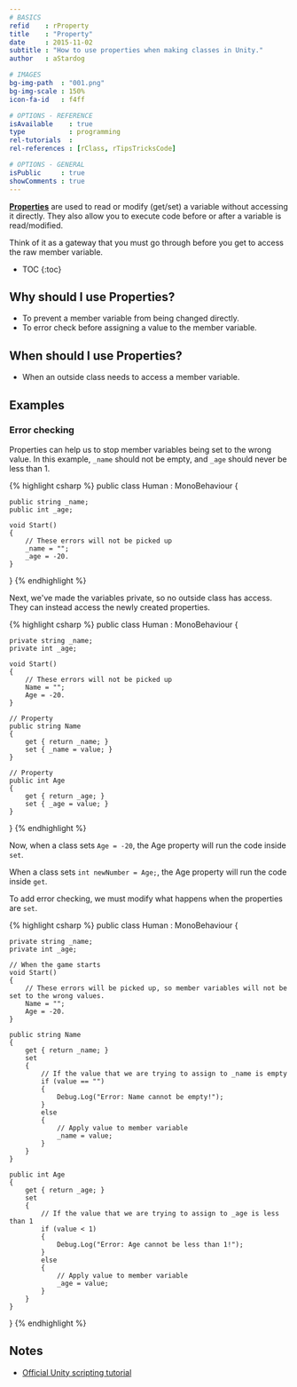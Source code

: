 ```yaml
---
# BASICS
refid    : rProperty
title    : "Property"
date     : 2015-11-02
subtitle : "How to use properties when making classes in Unity."
author   : aStardog

# IMAGES
bg-img-path  : "001.png"
bg-img-scale : 150%
icon-fa-id   : f4ff

# OPTIONS - REFERENCE
isAvailable    : true
type           : programming
rel-tutorials  : 
rel-references : [rClass, rTipsTricksCode]

# OPTIONS - GENERAL
isPublic     : true
showComments : true
---
```

<a href="https://msdn.microsoft.com/en-us/library/x9fsa0sw.aspx" class="external">**Properties**</a> are used to read or modify (get/set) a variable without accessing it directly. They also allow you to execute code before or after a variable is read/modified.

Think of it as a gateway that you must go through before you get to access the raw member variable.

* TOC
{:toc}

## Why should I use Properties?

* To prevent a member variable from being changed directly.
* To error check before assigning a value to the member variable.

## When should I use Properties?

* When an outside class needs to access a member variable.

## Examples

### Error checking

Properties can help us to stop member variables being set to the wrong value. In this example, <code>_name</code> should not be empty, and <code>_age</code> should never be less than 1. 

{% highlight csharp %}
public class Human : MonoBehaviour {

	public string _name;
	public int _age;
	
	void Start()
	{
		// These errors will not be picked up
		_name = "";
		_age = -20.
	}

}
{% endhighlight %}

Next, we've made the variables private, so no outside class has access. They can instead access the newly created properties.

{% highlight csharp %}
public class Human : MonoBehaviour {

	private string _name;
	private int _age;
	
	void Start()
	{
		// These errors will not be picked up
		Name = "";
		Age = -20.
	}
	
	// Property
	public string Name
	{
		get { return _name; }
		set { _name = value; }
	}
	
	// Property
	public int Age
	{
		get { return _age; }
		set { _age = value; }
	}

}
{% endhighlight %}

Now, when a class sets <code>Age = -20</code>, the Age property will run the code inside <code>set</code>.

When a class sets <code>int newNumber = Age;</code>, the Age property will run the code inside <code>get</code>.

To add error checking, we must modify what happens when the properties are <code>set</code>.

{% highlight csharp %}
public class Human : MonoBehaviour {

	private string _name;
	private int _age;
	
	// When the game starts
	void Start()
	{
		// These errors will be picked up, so member variables will not be set to the wrong values.
		Name = "";
		Age = -20.
	}
	
	public string Name
	{
		get { return _name; }
		set
		{
			// If the value that we are trying to assign to _name is empty
			if (value == "")
			{
				Debug.Log("Error: Name cannot be empty!");
			}
			else
			{
				// Apply value to member variable
				_name = value;
			}
		}
	}
	
	public int Age
	{
		get { return _age; }
		set
		{
			// If the value that we are trying to assign to _age is less than 1
			if (value < 1)
			{
				Debug.Log("Error: Age cannot be less than 1!");
			}
			else
			{
				// Apply value to member variable
				_age = value;
			}
		}
	}

}
{% endhighlight %}

## Notes

* <a href="https://unity3d.com/learn/tutorials/topics/scripting/properties" class="external">Official Unity scripting tutorial</a>